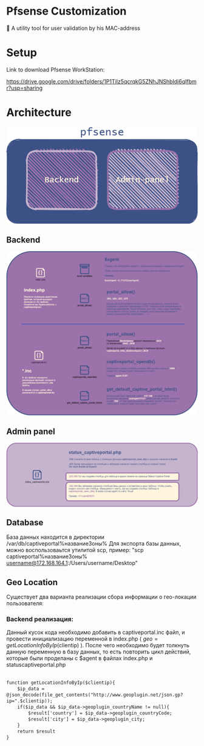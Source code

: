 # Pfsense Customization 
🔐 A utility tool for user validation by his MAC-address 

# Setup

Link to download Pfsense WorkStation:

https://drive.google.com/drive/folders/1P1TiIz5qcrqkG5ZNhJNShbIdj6qIfbmr?usp=sharing

# Architecture
<p align="center"> 
    <img align="center" alt="Architecture" src="resourses/PFSENSE-Architecture.png" />
</p>

## Backend
<p align="center"> 
    <img align="center" alt="Architecture" src="resourses/PFSENSE-Back-end.png" />
</p>

## Admin panel
<p align="center"> 
    <img align="center" alt="Architecture" src="resourses/PFSENSE-Admin-pannel.png" />
</p>

## Database

База данных находится в директории /var/db/captiveportal%названиеЗоны%
Для экспорта базы данных, можно воспользоваьтся утилитой scp, пример: 
 "scp captiveportal%названиеЗоны% username@172.168.164.1:/Users/username/Desktop" 
 
 ## Geo Location

Существует два варианта реализации сбора информации о гео-локации пользователя: 

### Backend реализация:

Данный кусок кода необходимо добавить в captiveportal.inc файл, и провести инициализацию переменной в index.php ( $geo = getLocationInfoByIp($clientip) ). 
После чего необходимо будет толкнуть данную переменную в базу данных, то есть повторить цикл действий, которые были проделаны с $agent в файлах index.php и statuscaptiveportal.php
<pre><code>
function getLocationInfoByIp($clientip){
    $ip_data = @json_decode(file_get_contents("http://www.geoplugin.net/json.gp?ip=".$clientip));
    if($ip_data && $ip_data->geoplugin_countryName != null){
        $result['country'] = $ip_data->geoplugin_countryCode;
        $result['city'] = $ip_data->geoplugin_city;
    }
    return $result
}
</code></pre>



